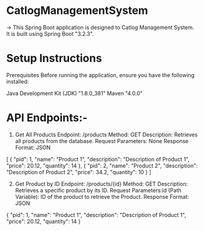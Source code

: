 # CatlogManagementSystem

-> This Spring Boot application is designed to Catlog Management System. It is built using Spring Boot "3.2.3".

# Setup Instructions
Prerequisites
Before running the application, ensure you have the following installed:

Java Development Kit (JDK) "1.8.0_381"
Maven "4.0.0"

# API Endpoints:- 

1. Get All Products
Endpoint: /products
Method: GET
Description: Retrieves all products from the database.
Request Parameters: None
Response Format: JSON

[
    {
        "pid": 1,
        "name": "Product 1",
        "description": "Description of Product 1",
        "price": 20.12,
        "quantity": 14
    },
    {
        "pid": 2,
        "name": "Product 2",
        "description": "Description of Product 2",
        "price": 34.2,
        "quantity": 10
    }
]



2. Get Product by ID
Endpoint: /products/{id}
Method: GET
Description: Retrieves a specific product by its ID.
Request Parameters:id (Path Variable): ID of the product to retrieve the Product.
Response Format: JSON

{
    "pid": 1,
    "name": "Product 1",
    "description": "Description of Product 1",
    "price": 20.12,
    "quantity": 14
}




